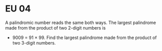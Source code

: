 # EU 04
A palindromic number reads the same both ways. The largest palindrome made from the product of two 2-digit numbers is
- 9009 = 91 × 99.
Find the largest palindrome made from the product of two 3-digit numbers.
